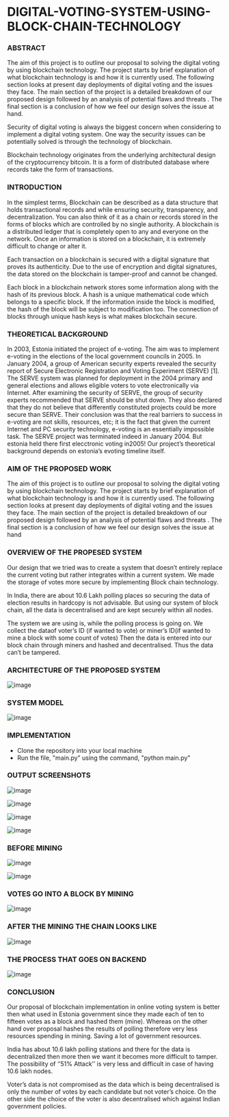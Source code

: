 # DIGITAL-VOTING-SYSTEM-USING-BLOCK-CHAIN-TECHNOLOGY

###  **ABSTRACT**  ###
The aim of this project is to outline our proposal to solving the digital voting by using blockchain technology. The project starts by brief explanation of what blockchain technology is and how it is currently used. The following section looks at present day deployments of digital voting and the issues they face. The main section of the project is a detailed breakdown of our proposed design followed by an analysis of potential flaws and threats . The final section is a conclusion of how we feel our design solves the issue at hand.

Security of digital voting is always the biggest concern when considering to implement a digital voting system. One way the security issues can be potentially solved is through the technology of blockchain.

Blockchain technology originates from the underlying architectural design of the cryptocurrency bitcoin. It is a form of distributed database where records take the form of transactions.

###  **INTRODUCTION**  ###
In the simplest terms, Blockchain can be described as a data structure that holds transactional records and while ensuring security, transparency, and decentralization. You can also think of it as a chain or records stored in the forms of blocks which are controlled by no single authority. A blockchain is a distributed ledger that is completely open to any and everyone on the network. Once an information is stored on a blockchain, it is extremely difficult to change or alter it.

Each transaction on a blockchain is secured with a digital signature that proves its authenticity. Due to the use of encryption and digital signatures, the data stored on the blockchain is tamper-proof and cannot be changed.

Each block in a blockchain network stores some information along with the hash of its previous block. A hash is a unique mathematical code which belongs to a specific block. If the information inside the block is modified, the hash of the block will be subject to modification too. The connection of blocks through unique hash keys is what makes blockchain secure.

### **THEORETICAL BACKGROUND** ###
In 2003, Estonia initiated the project of e-voting. The aim was to implement e-voting in the elections of the local government councils in 2005. In January 2004, a group of American security experts revealed the security report of Secure Electronic Registration and Voting Experiment (SERVE) [1]. The SERVE system was planned for deployment in the 2004 primary and general elections and allows eligible voters to vote electronically via Internet. After examining the security of SERVE, the group of security experts recommended that SERVE should be shut down. They also declared that they do not believe that differently constituted projects could be more secure than SERVE. Their conclusion was that the real barriers to success in e-voting are not skills, resources, etc; it is the fact that given the current Internet and PC security technology, e-voting is an essentially impossible task. The SERVE project was terminated indeed in January 2004. But estonia held there first elecctronic voting in2005! Our project’s theoretical background depends on estonia’s evoting timeline itself.

### **AIM OF THE PROPOSED WORK** ###
The aim of this project is to outline our proposal to solving the digital voting by using blockchain technology. The project starts by brief explanation of what blockchain technology is and how it is currently used. The following section looks at present day deployments of digital voting and the issues they face. The main section of the project is detailed breakdown of our proposed design followed by an analysis of potential flaws and threats . The final section is a conclusion of how we feel our design solves the issue at hand

### **OVERVIEW OF THE PROPESED SYSTEM** ###
Our design that we tried was to create a system that doesn’t entirely replace the current voting but rather integrates within a current system. We made the storage of votes more secure by implementing Block chain technology.

In India, there are about 10.6 Lakh polling places so securing the data of election results in hardcopy is not advisable. But using our system of block chain, all the data is decentralised and are kept securely within all nodes.

The system we are using is, while the polling process is going on. We collect the dataof voter’s ID (if wanted to vote) or miner’s ID(if wanted to mine a block with some count of votes) Then the data is entered into our block chain through miners and hashed and decentralised. Thus the data can’t be tampered.

### **ARCHITECTURE OF THE PROPOSED SYSTEM** ###
![image](https://user-images.githubusercontent.com/88433888/197354372-22f1cd22-2ba8-4735-81ef-23bcd4ff7d57.png)

### **SYSTEM MODEL** ###
![image](https://user-images.githubusercontent.com/88433888/197354402-f36f961a-b312-4783-bb0a-f92923289918.png)

### **IMPLEMENTATION** ###
* Clone the repository into your local machine
* Run the file, "main.py" using the command, "python main.py"

### **OUTPUT SCREENSHOTS** ###
![image](https://user-images.githubusercontent.com/88433888/197355042-df97ecc1-c353-4244-85d5-221f0810be0c.png)

![image](https://user-images.githubusercontent.com/88433888/197355057-2006e14a-ca47-485a-96ff-5a658d696c72.png)

![image](https://user-images.githubusercontent.com/88433888/197355070-8bec2280-d5e8-4146-b8b8-50d563967d0e.png)

![image](https://user-images.githubusercontent.com/88433888/197355107-1dd31109-bb30-4b93-819c-57220188c343.png)

### **BEFORE MINING** ###
![image](https://user-images.githubusercontent.com/88433888/197355141-073b71dc-ca69-40f4-833e-63b144353de4.png)

![image](https://user-images.githubusercontent.com/88433888/197355151-8e3cec2f-b95d-472b-92f4-a39ac2f7cef7.png)

### **VOTES GO INTO A BLOCK BY MINING** ###
![image](https://user-images.githubusercontent.com/88433888/197355167-9bae469d-2600-495a-a088-7a195de9f376.png)

### **AFTER THE MINING THE CHAIN LOOKS LIKE** ###
![image](https://user-images.githubusercontent.com/88433888/197355183-4da6e54b-d17e-4649-9a02-c5e6d2089855.png)

### **THE PROCESS THAT GOES ON BACKEND** ###
![image](https://user-images.githubusercontent.com/88433888/197355204-ebdb1ec8-addc-486f-ba97-1e6d080516aa.png)

### **CONCLUSION** ###
Our proposal of blockchain implementation in online voting system is better then what used in Estonia government since they made each of ten to fifteen votes as a block and hashed them (mine). Whereas on the other hand over proposal hashes the results of polling therefore very less resources spending in mining. Saving a lot of government resources.

India has about 10.6 lakh polling stations and there for the data is decentralized then more then we want it becomes more difficult to tamper. The possibility of ‘’51% Attack’’ is very less and difficult in case of having 10.6 lakh nodes.

Voter’s data is not compromised as the data which is being decentralised is only the number of votes by each candidate but not voter’s choice. On the other side the choice of the voter is also decentralised which against Indian government policies.






